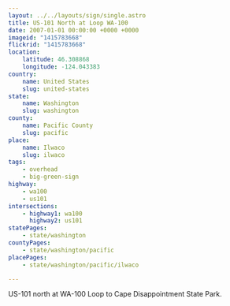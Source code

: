 ```yaml
---
layout: ../../layouts/sign/single.astro
title: US-101 North at Loop WA-100
date: 2007-01-01 00:00:00 +0000 +0000
imageid: "1415783668"
flickrid: "1415783668"
location:
    latitude: 46.308868
    longitude: -124.043383
country:
    name: United States
    slug: united-states
state:
    name: Washington
    slug: washington
county:
    name: Pacific County
    slug: pacific
place:
    name: Ilwaco
    slug: ilwaco
tags:
    - overhead
    - big-green-sign
highway:
    - wa100
    - us101
intersections:
    - highway1: wa100
      highway2: us101
statePages:
    - state/washington
countyPages:
    - state/washington/pacific
placePages:
    - state/washington/pacific/ilwaco

---
```

US-101 north at WA-100 Loop to Cape Disappointment State Park.